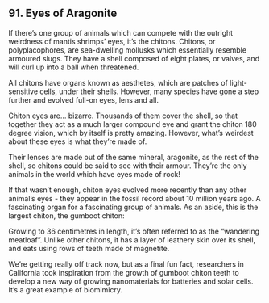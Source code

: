
## 91. Eyes of Aragonite

If there’s one group of animals which can compete with the outright weirdness of mantis shrimps’ eyes, it’s the chitons. Chitons, or polyplacophores, are sea-dwelling mollusks which essentially resemble armoured slugs. They have a shell composed of eight plates, or valves, and will curl up into a ball when threatened.

All chitons have organs known as aesthetes, which are patches of light-sensitive cells, under their shells. However, many species have gone a step further and evolved full-on eyes, lens and all.

Chiton eyes are… bizarre. Thousands of them cover the shell, so that together they act as a much larger compound eye and grant the chiton 180 degree vision, which by itself is pretty amazing. However, what’s weirdest about these eyes is what they’re made of.

Their lenses are made out of the same mineral, aragonite, as the rest of the shell, so chitons could be said to see with their armour. They’re the only animals in the world which have eyes made of rock!

If that wasn’t enough, chiton eyes evolved more recently than any other animal’s eyes - they appear in the fossil record about 10 million years ago. A fascinating organ for a fascinating group of animals. As an aside, this is the largest chiton, the gumboot chiton:

Growing to 36 centimetres in length, it’s often referred to as the “wandering meatloaf”. Unlike other chitons, it has a layer of leathery skin over its shell, and eats using rows of teeth made of magnetite.

We’re getting really off track now, but as a final fun fact, researchers in California took inspiration from the growth of gumboot chiton teeth to develop a new way of growing nanomaterials for batteries and solar cells. It’s a great example of biomimicry.

